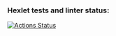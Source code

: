 ### Hexlet tests and linter status:
[![Actions Status](https://github.com/kiselz/python-project-lvl1/workflows/hexlet-check/badge.svg)](https://github.com/kiselz/python-project-lvl1/actions)